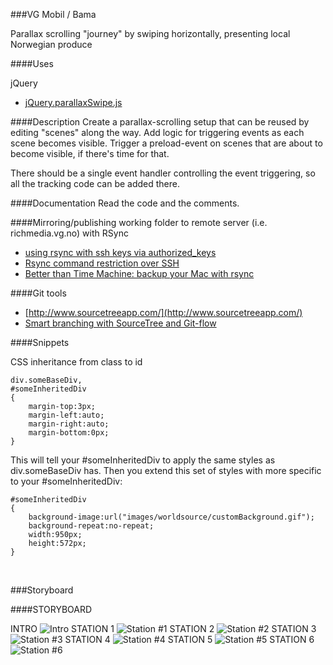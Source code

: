###VG Mobil / Bama

Parallax scrolling "journey" by swiping horizontally, presenting local Norwegian produce



####Uses

jQuery
- [jQuery.parallaxSwipe.js](http://torontographic.wordpress.com/2012/08/11/so-you-want-parallax-scrolling-in-ios-ipad-and-ipod/)



####Description
Create a parallax-scrolling setup that can be reused by editing "scenes" along the way.
Add logic for triggering events as each scene becomes visible. 
Trigger a preload-event on scenes that are about to become visible, if there's time for that.

There should be a single event handler controlling the event triggering, so all the tracking code can be added there.


####Documentation
Read the code and the comments.


####Mirroring/publishing working folder to remote server (i.e. richmedia.vg.no) with RSync

* [using rsync with ssh keys via authorized_keys](http://ramblings.narrabilis.com/using-rsync-with-ssh) 
* [Rsync command restriction over SSH](http://en.positon.org/post/Rsync-command-restriction-over-SSH#pr) 
* [Better than Time Machine: backup your Mac with rsync](http://www.haykranen.nl/2008/05/05/rsync/) 


####Git tools
* [http://www.sourcetreeapp.com/](http://www.sourcetreeapp.com/)
* [Smart branching with SourceTree and Git-flow](http://blog.sourcetreeapp.com/2012/08/01/smart-branching-with-sourcetree-and-git-flow/)


####Snippets

CSS inheritance from class to id

    div.someBaseDiv,
    #someInheritedDiv
    {
        margin-top:3px;
        margin-left:auto;
        margin-right:auto;
        margin-bottom:0px;
    } 

This will tell your #someInheritedDiv to apply the same styles as div.someBaseDiv has. Then you extend this set of styles with more specific to your #someInheritedDiv:

    #someInheritedDiv
    {
        background-image:url("images/worldsource/customBackground.gif");
        background-repeat:no-repeat;
        width:950px;
        height:572px;
    }
​


###Storyboard


####STORYBOARD

INTRO
![Intro](http://www.views.no/dev/games/bama/assets/img/storyboard/bilreise_intro.jpg)
STATION 1 
![Station #1](http://www.views.no/dev/games/bama/assets/img/storyboard/bilreise_station1.jpg)
STATION 2 
![Station #2](http://www.views.no/dev/games/bama/assets/img/storyboard/bilreise_station2.jpg)
STATION 3 
![Station #3](http://www.views.no/dev/games/bama/assets/img/storyboard/bilreise_station3.jpg)
STATION 4 
![Station #4](http://www.views.no/dev/games/bama/assets/img/storyboard/bilreise_station4.jpg)
STATION 5 
![Station #5](http://www.views.no/dev/games/bama/assets/img/storyboard/bilreise_station5.jpg)
STATION 6 
![Station #6](http://www.views.no/dev/games/bama/assets/img/storyboard/bilreise_station6.jpg)
